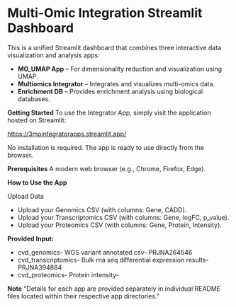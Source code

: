 # Multi-Omic Integration Streamlit Dashboard

This is a unified Streamlit dashboard that combines three interactive data visualization and analysis apps:

- **MO_UMAP App** – For dimensionality reduction and visualization using UMAP.
- **Multiomics Integrator** – Integrates and visualizes multi-omics data.
- **Enrichment DB** – Provides enrichment analysis using biological databases.


**Getting Started**
To use the Integrator App, simply visit the application hosted on Streamlit:

https://3mointegratorapps.streamlit.app/

No installation is required. The app is ready to use directly from the browser.

**Prerequisites**
A modern web browser (e.g., Chrome, Firefox, Edge).

**How to Use the App**

Upload Data
- Upload your Genomics CSV (with columns: Gene, CADD).
- Upload your Transcriptomics CSV (with columns: Gene, logFC, p_value).
- Upload your Proteomics CSV (with columns: Gene, Protein, Intensity).

**Provided Input:**
- cvd_genomics- WGS variant annotated csv- PRJNA264546
- cvd_transcriptomics- Bulk rna seq differential expression results- PRJNA394884
- cvd_proteomics- Protein intensity- 

**Note**
"Details for each app are provided separately in individual README files located within their respective app directories."
